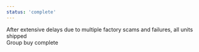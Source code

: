 ```yaml
---
status: 'complete'
---
```

After extensive delays due to multiple factory scams and failures, all units shipped  
Group buy complete